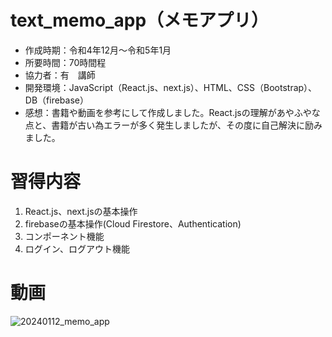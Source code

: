# text_memo_app（メモアプリ）
- 作成時期：令和4年12月～令和5年1月
- 所要時間：70時間程
- 協力者：有　講師
- 開発環境：JavaScript（React.js、next.js）、HTML、CSS（Bootstrap）、DB（firebase）
- 感想：書籍や動画を参考にして作成しました。React.jsの理解があやふやな点と、書籍が古い為エラーが多く発生しましたが、その度に自己解決に励みました。

# 習得内容
1. React.js、next.jsの基本操作
1. firebaseの基本操作(Cloud Firestore、Authentication)
1. コンポーネント機能
1. ログイン、ログアウト機能

# 動画
![20240112_memo_app](https://github.com/Kacasss/text_memo_app/assets/91928341/46613453-60b6-4818-9343-323db0addfbd)
